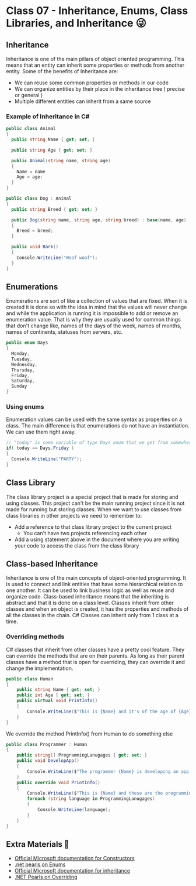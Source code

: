 # Class 07 - Inheritance, Enums, Class Libraries, and Inheritance 😜

## Inheritance

Inheritance is one of the main pillars of object oriented programming. This means that an entity can inherit some properties or methods from another entity. Some of the benefits of Inheritance are:

- We can reuse some common properties or methods in our code​
- We can organize entities by their place in the inheritance tree ( precise or general )​
- Multiple different entities can inherit from a same source​

### Example of Inheritance in C#

```csharp
public class Animal
{
  public string Name { get; set; }

  public string Age { get; set; }

  public Animal(string name, string age)
  {
    Name = name
    Age = age;
  }
}

public class Dog : Animal
{
  public string Breed { get; set; }

  public Dog(string name, string age, string breed) : base(name, age)
  {
    Breed = breed;
  }

  public void Bark()
  {
    Console.WriteLine("Woof woof");
  }
}
```

## Enumerations

Enumerations are sort of like a collection of values that are fixed. When it is created it is done so with the idea in mind that the values will never change and while the application is running it is impossible to add or remove an enumeration value. That is why they are usually used for common things that don't change like, names of the days of the week, names of months, names of continents, statuses from servers, etc.

```csharp
public enum Days 
{
  Monday,
  Tuesday,
  Wednesday,
  Thursday,
  Friday,
  Saturday,
  Sunday
}
```

### Using enums

Enumeration values can be used with the same syntax as properties on a class. The main difference is that enumerations do not have an instantiation. We can use them right away.

```csharp
// "today" is some variable of type Days enum that we get from somewhere
if( today == Days.Friday )
{
  Console.WriteLine("PARTY");
} 
```

## Class Library

The class library project is a special project that is made for storing and using classes. This project can't be the main running project since it is not made for running but storing classes. When we want to use classes from class libraries in other projects we need to remember to:

* Add a reference to that class library project to the current project
  * You can't have two projects referencing each other
* Add a using statement above in the document where you are writing your code to access the class from the class library  

## Class-based Inheritance

Inheritance is one of the main concepts of object-oriented programming. It is used to connect and link entities that have some hierarchical relation to one another. It can be used to link business logic as well as reuse and organize code. Class-based inheritance means that the inheriting is abstract and that it is done on a class level. Classes inherit from other classes and when an object is created, it has the properties and methods of all the classes in the chain. C# Classes can inherit only from 1 class at a time.

### Overriding methods

C# classes that inherit from other classes have a pretty cool feature. They can override the methods that are on their parents. As long as their parent classes have a method that is open for overriding, they can override it and change the implementation.

```csharp
public class Human
{
    public string Name { get; set; }
    public int Age { get; set; }
    public virtual void PrintInfo()
    {
        Console.WriteLine($"This is {Name} and it's of the age of {Age}.");
    }
}
```

We override the method PrintInfo() from Human to do something else

```csharp
public class Programmer : Human
{
    public string[] ProgrammingLanugages { get; set; }
    public void DevelopApp()
    {
        Console.WriteLine($"The programmer {Name} is developing an app...");
    }
    public override void PrintInfo()
    {
        Console.WriteLine($"This is {Name} and these are the programming lanugages they know:");
        foreach (string language in ProgrammingLanugages)
        {
            Console.WriteLine(language);
        }
    }
}
```

## Extra Materials 📘

* [Official Microsoft documentation for Constructors](https://docs.microsoft.com/en-us/dotnet/csharp/programming-guide/classes-and-structs/constructors)
* [.net pearls on Enums](https://www.dotnetperls.com/enum)
* [Official Microsoft documentation for inheritance](https://docs.microsoft.com/en-us/dotnet/csharp/tutorials/inheritance)
* [.NET Pearls on Overriding](https://www.dotnetperls.com/override)
